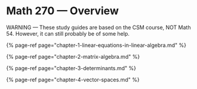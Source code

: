 # Math 270 — Overview

WARNING — These study guides are based on the CSM course, NOT Math 54. However, it can still probably be of some help.

{% page-ref page="chapter-1-linear-equations-in-linear-algebra.md" %}

{% page-ref page="chapter-2-matrix-algebra.md" %}

{% page-ref page="chapter-3-determinants.md" %}

{% page-ref page="chapter-4-vector-spaces.md" %}







